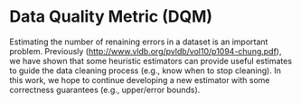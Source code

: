 # Data Quality Metric (DQM)
Estimating the number of renaining errors in a dataset is an important problem. Previously (http://www.vldb.org/pvldb/vol10/p1094-chung.pdf), we have shown that some heuristic estimators can provide useful estimates to guide the data cleaning process (e.g., know when to stop cleaning). In this work, we hope to continue developing a new estimator with some correctness guarantees (e.g., upper/error bounds).
